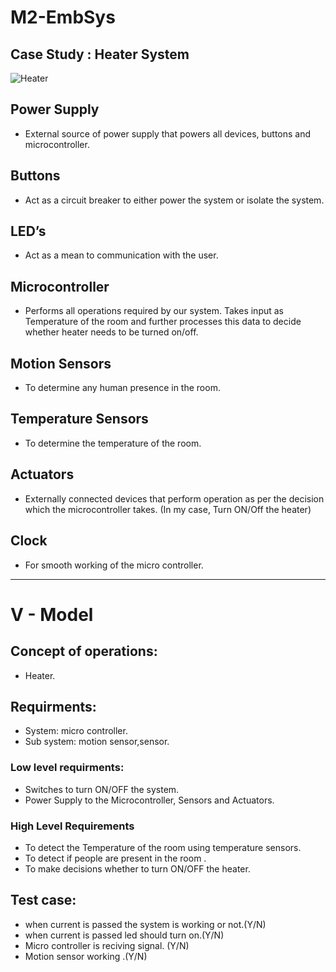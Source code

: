 # M2-EmbSys

## Case Study : Heater System

![Heater](https://user-images.githubusercontent.com/98830897/154789221-5f5329e8-bb29-4a41-bda7-bf873bcf5aa2.PNG)

## Power Supply
- External source of power supply that powers all devices, buttons and microcontroller.

## Buttons
- Act as a circuit breaker to either power the system or isolate the system.

## LED’s
- Act as a mean to communication with the user.

## Microcontroller
- Performs all operations required by our system. Takes input as Temperature of the room and further processes this data to decide whether heater needs to be turned on/off.

## Motion Sensors
- To determine any human presence in the room.

## Temperature Sensors
- To determine the temperature of the room. 

## Actuators
- Externally connected devices that perform operation as per the decision which the microcontroller takes. (In my case, Turn ON/Off the heater)

## Clock 
- For smooth working of the micro controller.

-------
# V - Model

## Concept of operations:
- Heater.

## Requirments:
- System: micro controller.
- Sub system: motion sensor,sensor.

### Low level requirments:
- Switches to turn ON/OFF the system.
- Power Supply to the Microcontroller, Sensors and Actuators.

### High Level Requirements
- To detect the Temperature of the room using temperature sensors.
- To detect if people are present in the room .
- To make decisions whether to turn ON/OFF the heater.

## Test case:
- when current is passed the system is working or not.(Y/N)
- when current is passed led should turn on.(Y/N)
- Micro controller is reciving signal. (Y/N)
- Motion sensor working .(Y/N)
	
